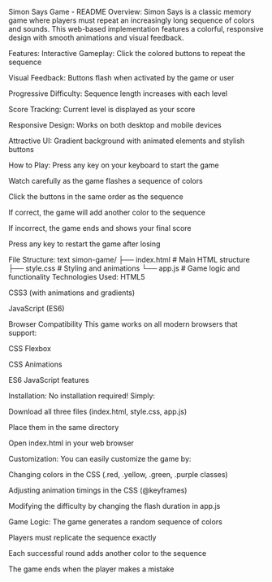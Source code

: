 Simon Says Game - README
Overview:
Simon Says is a classic memory game where players must repeat an increasingly long sequence of colors and sounds. This web-based implementation features a colorful, responsive design with smooth animations and visual feedback.

Features:
Interactive Gameplay: Click the colored buttons to repeat the sequence

Visual Feedback: Buttons flash when activated by the game or user

Progressive Difficulty: Sequence length increases with each level

Score Tracking: Current level is displayed as your score

Responsive Design: Works on both desktop and mobile devices

Attractive UI: Gradient background with animated elements and stylish buttons

How to Play:
Press any key on your keyboard to start the game

Watch carefully as the game flashes a sequence of colors

Click the buttons in the same order as the sequence

If correct, the game will add another color to the sequence

If incorrect, the game ends and shows your final score

Press any key to restart the game after losing

File Structure:
text
simon-game/
├── index.html      # Main HTML structure
├── style.css       # Styling and animations
└── app.js          # Game logic and functionality
Technologies Used:
HTML5

CSS3 (with animations and gradients)

JavaScript (ES6)

Browser Compatibility
This game works on all modern browsers that support:

CSS Flexbox

CSS Animations

ES6 JavaScript features

Installation:
No installation required! Simply:

Download all three files (index.html, style.css, app.js)

Place them in the same directory

Open index.html in your web browser

Customization:
You can easily customize the game by:

Changing colors in the CSS (.red, .yellow, .green, .purple classes)

Adjusting animation timings in the CSS (@keyframes)

Modifying the difficulty by changing the flash duration in app.js

Game Logic:
The game generates a random sequence of colors

Players must replicate the sequence exactly

Each successful round adds another color to the sequence

The game ends when the player makes a mistake
